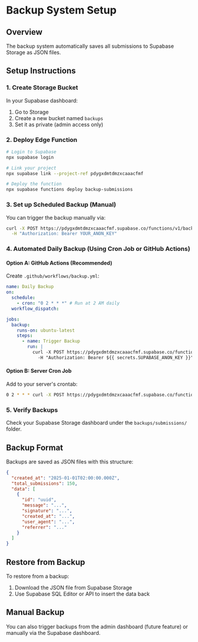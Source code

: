 # Backup System Setup

## Overview

The backup system automatically saves all submissions to Supabase Storage as JSON files.

## Setup Instructions

### 1. Create Storage Bucket

In your Supabase dashboard:

1. Go to Storage
2. Create a new bucket named `backups`
3. Set it as private (admin access only)

### 2. Deploy Edge Function

```bash
# Login to Supabase
npx supabase login

# Link your project
npx supabase link --project-ref pdygxdmtdmzxcaaacfmf

# Deploy the function
npx supabase functions deploy backup-submissions
```

### 3. Set up Scheduled Backup (Manual)

You can trigger the backup manually via:

```bash
curl -X POST https://pdygxdmtdmzxcaaacfmf.supabase.co/functions/v1/backup-submissions \
  -H "Authorization: Bearer YOUR_ANON_KEY"
```

### 4. Automated Daily Backup (Using Cron Job or GitHub Actions)

#### Option A: GitHub Actions (Recommended)

Create `.github/workflows/backup.yml`:

```yaml
name: Daily Backup
on:
  schedule:
    - cron: "0 2 * * *" # Run at 2 AM daily
  workflow_dispatch:

jobs:
  backup:
    runs-on: ubuntu-latest
    steps:
      - name: Trigger Backup
        run: |
          curl -X POST https://pdygxdmtdmzxcaaacfmf.supabase.co/functions/v1/backup-submissions \
            -H "Authorization: Bearer ${{ secrets.SUPABASE_ANON_KEY }}"
```

#### Option B: Server Cron Job

Add to your server's crontab:

```bash
0 2 * * * curl -X POST https://pdygxdmtdmzxcaaacfmf.supabase.co/functions/v1/backup-submissions -H "Authorization: Bearer YOUR_ANON_KEY"
```

### 5. Verify Backups

Check your Supabase Storage dashboard under the `backups/submissions/` folder.

## Backup Format

Backups are saved as JSON files with this structure:

```json
{
  "created_at": "2025-01-01T02:00:00.000Z",
  "total_submissions": 150,
  "data": [
    {
      "id": "uuid",
      "message": "...",
      "signature": "...",
      "created_at": "...",
      "user_agent": "...",
      "referrer": "..."
    }
  ]
}
```

## Restore from Backup

To restore from a backup:

1. Download the JSON file from Supabase Storage
2. Use Supabase SQL Editor or API to insert the data back

## Manual Backup

You can also trigger backups from the admin dashboard (future feature) or manually via the Supabase dashboard.
